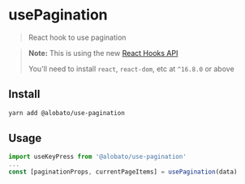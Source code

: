 # usePagination

> React hook to use pagination

> **Note:** This is using the new [React Hooks API](https://reactjs.org/docs/hooks-intro.html)
>
> You'll need to install `react`, `react-dom`, etc at `^16.8.0` or above

## Install

```sh
yarn add @alobato/use-pagination
```

## Usage

```js
import useKeyPress from '@alobato/use-pagination'
...
const [paginationProps, currentPageItems] = usePagination(data)
```
